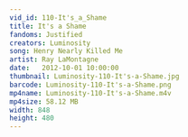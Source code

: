 ```yaml
---
vid_id: 110-It's_a_Shame
title: It's a Shame
fandoms: Justified
creators: Luminosity
song: Henry Nearly Killed Me
artist: Ray LaMontagne
date:   2012-10-01 10:00:00
thumbnail: Luminosity-110-It's-a-Shame.jpg
barcode: Luminosity-110-It's-a-Shame.png
mp4name: Luminosity-110-It's-a-Shame.m4v
mp4size: 58.12 MB
width: 848
height: 480
---
```



  